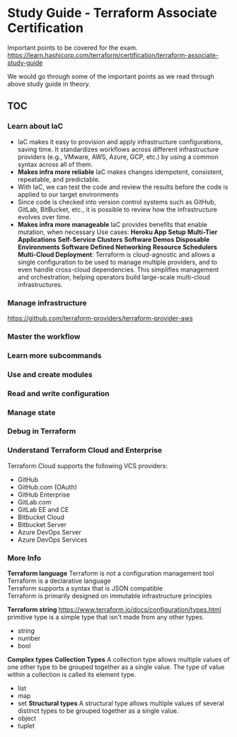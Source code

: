 # Study Guide - Terraform Associate Certification

Important points to be covered for the exam.
https://learn.hashicorp.com/terraform/certification/terraform-associate-study-guide

We would go through some of the important points as we read through above study guide in theory.

## TOC

### Learn about IaC
- IaC makes it easy to provision and apply infrastructure configurations, saving time. It standardizes workflows across different infrastructure providers (e.g., VMware, AWS, Azure, GCP, etc.) by using a common syntax across all of them.
- **Makes infra more reliable** IaC makes changes idempotent, consistent, repeatable, and predictable.
- With IaC, we can test the code and review the results before the code is applied to our target environments
- Since code is checked into version control systems such as GitHub, GitLab, BitBucket, etc., it is possible to review how the infrastructure evolves over time.
- **Makes infra more manageable** IaC provides benefits that enable mutation, when necessary
Use cases:
 **Heroku App Setup**
 **Multi-Tier Applications**
 **Self-Service Clusters**
 **Software Demos**
 **Disposable Environments**
 **Software Defined Networking**
 **Resource Schedulers**
 **Multi-Cloud Deployment**: Terraform is cloud-agnostic and allows a single configuration to be used to manage multiple providers, and to even handle cross-cloud dependencies. This simplifies management and orchestration, helping operators build large-scale multi-cloud infrastructures.

### Manage infrastructure
https://github.com/terraform-providers/terraform-provider-aws


### Master the workflow
### Learn more subcommands
### Use and create modules
### Read and write configuration
### Manage state
### Debug in Terraform
### Understand Terraform Cloud and Enterprise
Terraform Cloud supports the following VCS providers:
 - GitHub
 - GitHub.com (OAuth)
 - GitHub Enterprise
 - GitLab.com
 - GitLab EE and CE
 - Bitbucket Cloud
 - Bitbucket Server
 - Azure DevOps Server
 - Azure DevOps Services

### More Info

**Terraform language**
Terraform is not a configuration management tool  
Terraform is a declarative language  
Terraform supports a syntax that is JSON compatible  
Terraform is primarily designed on immutable infrastructure principles  

**Terraform string**
https://www.terraform.io/docs/configuration/types.html
 primitive type is a simple type that isn't made from any other types.
 - string
 - number
 - bool

**Complex types**
  **Collection Types**
  A collection type allows multiple values of one other type to be grouped together as a single value. The type of value within a collection is called its element type.
  - list
  - map
  - set
  **Structural types**
  A structural type allows multiple values of several distinct types to be grouped together as a single value.
  - object
  - tuplet
